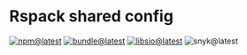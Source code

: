 # Rspack shared config

[![npm@latest][img:npm@latest]][link:npm@latest]
[![bundle@latest][img:bundle@latest]][link:bundle@latest]
[![libsio@latest][img:libsio@latest]][link:libsio@latest]
![snyk@latest][img:snyk@latest]

<!-- LINKS SECTION -->

[img:npm@latest]: https://img.shields.io/npm/v/@kcws/rspack-config/latest?style=flat-square
[img:libsio@latest]: https://img.shields.io/librariesio/release/npm/@kcws/rspack-config?style=flat-square
[link:libsio@latest]: https://libraries.io/npm/@kcws%2Frspack-config
[link:npm@latest]: https://www.npmjs.com/package/@kcws/rspack-config/v/latest
[img:snyk@latest]: https://img.shields.io/snyk/vulnerabilities/npm/@kcws/rspack-config?style=flat-square
[img:bundle@latest]: https://img.shields.io/bundlephobia/min/@kcws/rspack-config/latest?style=flat-square&label=size
[link:bundle@latest]: https://bundlephobia.com/result?p=@kcws/rspack-config@latest
